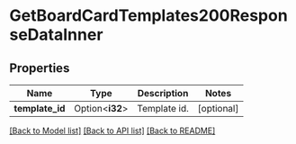# GetBoardCardTemplates200ResponseDataInner

## Properties

Name | Type | Description | Notes
------------ | ------------- | ------------- | -------------
**template_id** | Option<**i32**> | Template id. | [optional]

[[Back to Model list]](../README.md#documentation-for-models) [[Back to API list]](../README.md#documentation-for-api-endpoints) [[Back to README]](../README.md)


